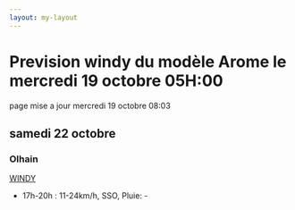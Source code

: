 ```yaml
---
layout: my-layout
---
```



# Prevision windy du modèle Arome le mercredi 19 octobre 05H:00
page mise a jour mercredi 19 octobre 08:03

## samedi 22 octobre

### Olhain

 [WINDY](https://windy.com/50.434/2.586?50.031,2.587,8,m:e3eagft)

- 17h-20h : 11-24km/h, SSO, Pluie: -



